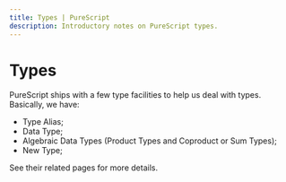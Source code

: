 ```yaml
---
title: Types | PureScript
description: Introductory notes on PureScript types.
---
```


# Types

PureScript ships with a few type facilities to help us deal with types. Basically, we have:

- Type Alias;
- Data Type;
- Algebraic Data Types (Product Types and Coproduct or Sum Types);
- New Type;

See their related pages for more details.

<!-- ```{toctree}
---
hidden: true
maxdepth: 6
caption: PureScript
---

char-string-types.md
data-types.md
number-types.md
``` -->
